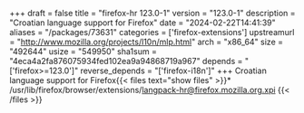 +++
draft = false
title = "firefox-hr 123.0-1"
version = "123.0-1"
description = "Croatian language support for Firefox"
date = "2024-02-22T14:41:39"
aliases = "/packages/73631"
categories = ['firefox-extensions']
upstreamurl = "http://www.mozilla.org/projects/l10n/mlp.html"
arch = "x86_64"
size = "492644"
usize = "549950"
sha1sum = "4eca4a2fa876075934fed102ea9a94868719a967"
depends = "['firefox>=123.0']"
reverse_depends = "['firefox-i18n']"
+++
Croatian language support for Firefox{{< files text="show files" >}}* /usr/lib/firefox/browser/extensions/langpack-hr@firefox.mozilla.org.xpi
{{< /files >}}